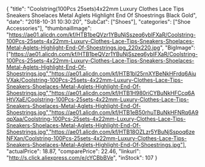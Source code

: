 {
	"title": "Coolstring(100Pcs 25sets)4x22mm Luxury Clothes Lace Tips Sneakers Shoelaces Metal Aglets Highlight End Of Shoestrings Black Gold",
	"date": "2018-10-31 10:30:20",
	"SubCat": ["Shoes"],
	"categories": ["Shoe Accessories"],
	"thumbnailImage": "https://ae01.alicdn.com/kf/HTB1beQVzr1YBuNjSszeq6yblFXaR/Coolstring-100Pcs-25sets-4x22mm-Luxury-Clothes-Lace-Tips-Sneakers-Shoelaces-Metal-Aglets-Highlight-End-Of-Shoestrings.jpg_220x220.jpg",
	"BigImage": ["https://ae01.alicdn.com/kf/HTB1beQVzr1YBuNjSszeq6yblFXaR/Coolstring-100Pcs-25sets-4x22mm-Luxury-Clothes-Lace-Tips-Sneakers-Shoelaces-Metal-Aglets-Highlight-End-Of-Shoestrings.jpg","https://ae01.alicdn.com/kf/HTB1bI25rnXYBeNkHFrdq6AiuVXak/Coolstring-100Pcs-25sets-4x22mm-Luxury-Clothes-Lace-Tips-Sneakers-Shoelaces-Metal-Aglets-Highlight-End-Of-Shoestrings.jpg","https://ae01.alicdn.com/kf/HTB1H980riCYBuNkHFCcq6AHtVXaE/Coolstring-100Pcs-25sets-4x22mm-Luxury-Clothes-Lace-Tips-Sneakers-Shoelaces-Metal-Aglets-Highlight-End-Of-Shoestrings.jpg","https://ae01.alicdn.com/kf/HTB1eB50rhuTBuNkHFNRq6A9qpXaa/Coolstring-100Pcs-25sets-4x22mm-Luxury-Clothes-Lace-Tips-Sneakers-Shoelaces-Metal-Aglets-Highlight-End-Of-Shoestrings.jpg","https://ae01.alicdn.com/kf/HTB18OZLzr5YBuNjSspoq6zeNFXan/Coolstring-100Pcs-25sets-4x22mm-Luxury-Clothes-Lace-Tips-Sneakers-Shoelaces-Metal-Aglets-Highlight-End-Of-Shoestrings.jpg"],
	"actualPrice": 18.87,
	"comparePrice": 22.46,
	"linkurl": "http://s.click.aliexpress.com/e/cYCBbBVe",
	"inStock": 107
}
